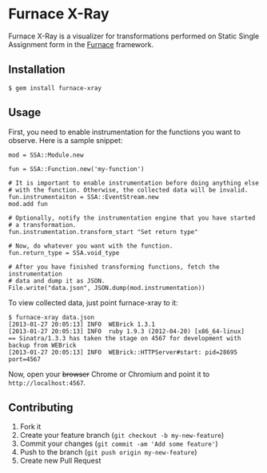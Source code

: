# Furnace X-Ray

Furnace X-Ray is a visualizer for transformations performed on Static Single
Assignment form in the [Furnace][] framework.

  [Furnace]: http://github.com/whitequark/furnace

## Installation

    $ gem install furnace-xray

## Usage

First, you need to enable instrumentation for the functions you want to
observe. Here is a sample snippet:

    mod = SSA::Module.new

    fun = SSA::Function.new('my-function')

    # It is important to enable instrumentation before doing anything else
    # with the function. Otherwise, the collected data will be invalid.
    fun.instrumentaiton = SSA::EventStream.new
    mod.add fun

    # Optionally, notify the instrumentation engine that you have started
    # a transformation.
    fun.instrumentation.transform_start "Set return type"

    # Now, do whatever you want with the function.
    fun.return_type = SSA.void_type

    # After you have finished transforming functions, fetch the instrumentation
    # data and dump it as JSON.
    File.write("data.json", JSON.dump(mod.instrumentation))

To view collected data, just point furnace-xray to it:

    $ furnace-xray data.json
    [2013-01-27 20:05:13] INFO  WEBrick 1.3.1
    [2013-01-27 20:05:13] INFO  ruby 1.9.3 (2012-04-20) [x86_64-linux]
    == Sinatra/1.3.3 has taken the stage on 4567 for development with backup from WEBrick
    [2013-01-27 20:05:13] INFO  WEBrick::HTTPServer#start: pid=28695 port=4567

Now, open your <s>browser</s> Chrome or Chromium and point it to
`http://localhost:4567`.

## Contributing

1. Fork it
2. Create your feature branch (`git checkout -b my-new-feature`)
3. Commit your changes (`git commit -am 'Add some feature'`)
4. Push to the branch (`git push origin my-new-feature`)
5. Create new Pull Request
